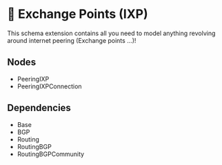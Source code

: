 # 🧩 Exchange Points (IXP)

This schema extension contains all you need to model anything revolving around internet peering (Exchange points ...)!

## Nodes

- PeeringIXP
- PeeringIXPConnection

## Dependencies

- Base
- BGP
- Routing
- RoutingBGP
- RoutingBGPCommunity

